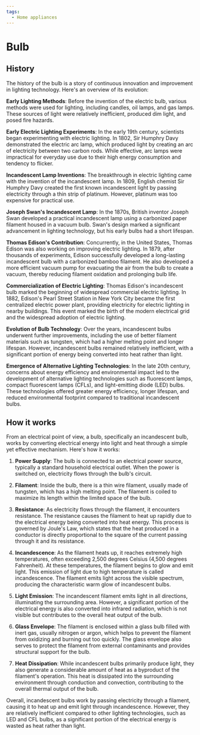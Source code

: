 ```yaml
---
tags:
  - Home appliances
---
```


<head>
    <meta charset="UTF-8">
    <meta name="viewport" content="width=device-width, initial-scale=1.0">
    <meta name="description" content="Welcome to ac-electricity! Here you will learn more about electricity, the different components used to make an electrical circuit as well as their features and use cases.">
    <meta name="keywords" content="alexis carbillet, carbillet, electricity, capacitors, conductors, diodes, electronic, energy source, hardware, home appliances, inductors, insulators, resistors, semi-conductors">
    <meta name="author" content="Alexis Carbillet ">
</head>

# Bulb

## History

The history of the bulb is a story of continuous innovation and improvement in lighting technology. Here's an overview of its evolution:

**Early Lighting Methods**: Before the invention of the electric bulb, various methods were used for lighting, including candles, oil lamps, and gas lamps. These sources of light were relatively inefficient, produced dim light, and posed fire hazards.

**Early Electric Lighting Experiments**: In the early 19th century, scientists began experimenting with electric lighting. In 1802, Sir Humphry Davy demonstrated the electric arc lamp, which produced light by creating an arc of electricity between two carbon rods. While effective, arc lamps were impractical for everyday use due to their high energy consumption and tendency to flicker.

**Incandescent Lamp Inventions**: The breakthrough in electric lighting came with the invention of the incandescent lamp. In 1809, English chemist Sir Humphry Davy created the first known incandescent light by passing electricity through a thin strip of platinum. However, platinum was too expensive for practical use.

**Joseph Swan's Incandescent Lamp**: In the 1870s, British inventor Joseph Swan developed a practical incandescent lamp using a carbonized paper filament housed in a vacuum bulb. Swan's design marked a significant advancement in lighting technology, but his early bulbs had a short lifespan.

**Thomas Edison's Contribution**: Concurrently, in the United States, Thomas Edison was also working on improving electric lighting. In 1879, after thousands of experiments, Edison successfully developed a long-lasting incandescent bulb with a carbonized bamboo filament. He also developed a more efficient vacuum pump for evacuating the air from the bulb to create a vacuum, thereby reducing filament oxidation and prolonging bulb life.

**Commercialization of Electric Lighting**: Thomas Edison's incandescent bulb marked the beginning of widespread commercial electric lighting. In 1882, Edison's Pearl Street Station in New York City became the first centralized electric power plant, providing electricity for electric lighting in nearby buildings. This event marked the birth of the modern electrical grid and the widespread adoption of electric lighting.

**Evolution of Bulb Technology**: Over the years, incandescent bulbs underwent further improvements, including the use of better filament materials such as tungsten, which had a higher melting point and longer lifespan. However, incandescent bulbs remained relatively inefficient, with a significant portion of energy being converted into heat rather than light.

**Emergence of Alternative Lighting Technologies**: In the late 20th century, concerns about energy efficiency and environmental impact led to the development of alternative lighting technologies such as fluorescent lamps, compact fluorescent lamps (CFLs), and light-emitting diode (LED) bulbs. These technologies offered greater energy efficiency, longer lifespan, and reduced environmental footprint compared to traditional incandescent bulbs.

## How it works

From an electrical point of view, a bulb, specifically an incandescent bulb, works by converting electrical energy into light and heat through a simple yet effective mechanism. Here's how it works:

1. **Power Supply**: The bulb is connected to an electrical power source, typically a standard household electrical outlet. When the power is switched on, electricity flows through the bulb's circuit.

2. **Filament**: Inside the bulb, there is a thin wire filament, usually made of tungsten, which has a high melting point. The filament is coiled to maximize its length within the limited space of the bulb. 

3. **Resistance**: As electricity flows through the filament, it encounters resistance. The resistance causes the filament to heat up rapidly due to the electrical energy being converted into heat energy. This process is governed by Joule's Law, which states that the heat produced in a conductor is directly proportional to the square of the current passing through it and its resistance.

4. **Incandescence**: As the filament heats up, it reaches extremely high temperatures, often exceeding 2,500 degrees Celsius (4,500 degrees Fahrenheit). At these temperatures, the filament begins to glow and emit light. This emission of light due to high temperature is called incandescence. The filament emits light across the visible spectrum, producing the characteristic warm glow of incandescent bulbs.

5. **Light Emission**: The incandescent filament emits light in all directions, illuminating the surrounding area. However, a significant portion of the electrical energy is also converted into infrared radiation, which is not visible but contributes to the overall heat output of the bulb.

6. **Glass Envelope**: The filament is enclosed within a glass bulb filled with inert gas, usually nitrogen or argon, which helps to prevent the filament from oxidizing and burning out too quickly. The glass envelope also serves to protect the filament from external contaminants and provides structural support for the bulb.

7. **Heat Dissipation**: While incandescent bulbs primarily produce light, they also generate a considerable amount of heat as a byproduct of the filament's operation. This heat is dissipated into the surrounding environment through conduction and convection, contributing to the overall thermal output of the bulb.

Overall, incandescent bulbs work by passing electricity through a filament, causing it to heat up and emit light through incandescence. However, they are relatively inefficient compared to other lighting technologies, such as LED and CFL bulbs, as a significant portion of the electrical energy is wasted as heat rather than light.